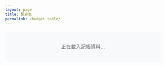 ```yaml
---
layout: page
title: 預算表
permalink: /budget_table/
---
```


<div id="data-container">
  <p>正在載入記帳資料...</p>
</div>

<style>
  body {
    font-family: -apple-system, BlinkMacSystemFont, 'Segoe UI', Roboto, sans-serif;
    line-height: 1.6;
    color: #333;
  }
  
  #data-container {
    margin: 20px 0;
    padding: 20px;
    border-radius: 10px;
    background-color: #f8f9fa;
  }
  
  
  /* 確保表格內容不會被截斷 */
  .accounting-section table {
    min-width: 100%;
  }
  
  /* 改善表格可讀性 */
  .accounting-section th {
    position: sticky;
    top: 0;
    z-index: 10;
  }
  
  /* 文字置中樣式 */
  .text-center {
    text-align: center;
  }
  
  /* 表格內容置中 */
  .table-center th,
  .table-center td {
    text-align: center;
    vertical-align: middle;
  }
  
  /* 標題置中 */
  .title-center {
    text-align: center;
    margin: 20px 0;
  }
  
  /* 載入文字置中 */
  #data-container p {
    text-align: center;
    font-size: 16px;
    color: #666;
  }
</style>
